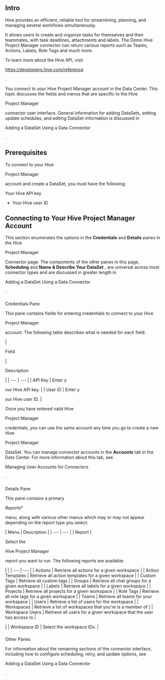 

Intro
-------

Hive provides an efficient, reliable tool for streamlining, planning, and managing several workflows simultaneously.

It allows users to create and organize tasks for themselves and their teammates, with task deadlines, attachments and labels. The Domo Hive Project Manager connector can return various reports such as Teams, Actions, Labels, Role Tags and much more.

To learn more about the Hive API, visit

https://developers.hive.com/reference

.


 You connect to your Hive Project Manager account in the Data Center. This topic discusses the fields and menus that are specific to the Hive

Project Manager

connector user interface. General information for adding DataSets, setting update schedules, and editing DataSet information is discussed in

Adding a DataSet Using a Data Connector

.


 Prerequisites
---------------

To connect to your Hive

Project Manager

account and create a DataSet, you must have the following:

 Your Hive API key
* Your Hive user ID

Connecting to Your Hive Project Manager Account
-------------------------------------------------


 This section enumerates the options in the
 **Credentials**
 and
 **Details**
 panes in the Hive

Project Manager

Connector page. The components of the other panes in this page,
 **Scheduling**
 and
 **Name & Describe Your DataSet**
 , are universal across most connector types and are discussed in greater length in

Adding a DataSet Using a Data Connector

.


###

Credentials Pane


 This pane contains fields for entering credentials to connect to your Hive

Project Manager

account. The following table describes what is needed for each field:


|

Field

|

Description

|
| --- | --- |
|
 API Key
  |
 Enter y

our Hive API key.
  |
|
 User ID
  |
 Enter y

our Hive user ID.
  |


 Once you have entered valid Hive

Project Manager

credentials, you can use the same account any time you go to create a new Hive

Project Manager

DataSet. You can manage connector accounts in the
 **Accounts**
 tab in the Data Center. For more information about this tab, see

Managing User Accounts for Connectors

.


###
 Details Pane


 This pane contains a primary

*Reports**

menu, along with various other menus which may or may not appear depending on the report type you select.


|
 Menu
  |
 Description
  |
| --- | --- |
|
 Report
  |

Select the

Hive Project Manager

report you want to run. The following reports are available:

  |  |
| --- | --- |
|
 Actions
  |
 Retrieve all actions for a given workspace
  |
|
 Action Templates
  |
 Retrieve all action templates for a given workspace
  |
|
 Custom Tags
  |
 Retrieve all custom tags
  |
|
 Groups
  |
 Retrieve all chat groups for a given workspace
  |
|
 Labels
  |
 Retrieve all labels for a given workspace
  |
|
 Projects
  |
 Retrieve all projects for a given workspace
  |
|
 Role Tags
  |
 Retrieve all role tags for a given workspace
  |
|
 Teams
  |
 Retrieve all teams for your workspace
  |
|
 Users
  |
 Retrieve a list of users for the workspace
  |
|
 Workspaces
  |
 Retrieve a list of workspaces that you're is a member of
  |
|
 Workspace Users
  |
 Retrieve all users for a given workspace that the user has access to
  |

|
|
 Workspace ID
  |
 Select the workspace IDs.
  |


###
 Other Panes

For information about the remaining sections of the connector interface, including how to configure scheduling, retry, and update options, see

Adding a DataSet Using a Data Connector

.

